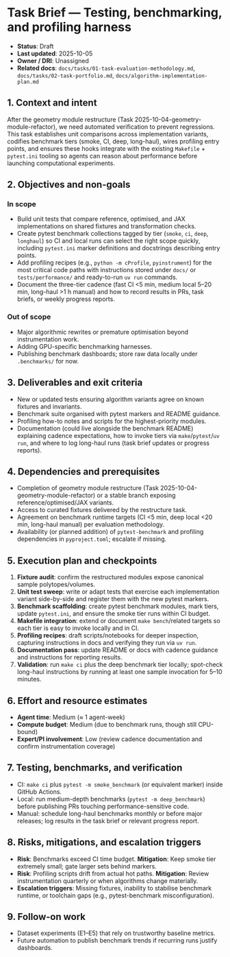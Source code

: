 # Task Brief — Testing, benchmarking, and profiling harness

- **Status**: Draft
- **Last updated**: 2025-10-05
- **Owner / DRI**: Unassigned
- **Related docs**: `docs/tasks/01-task-evaluation-methodology.md`, `docs/tasks/02-task-portfolio.md`, `docs/algorithm-implementation-plan.md`

## 1. Context and intent
After the geometry module restructure (Task 2025-10-04-geometry-module-refactor), we need automated verification to prevent regressions. This task establishes unit comparisons across implementation variants, codifies benchmark tiers (smoke, CI, deep, long-haul), wires profiling entry points, and ensures these hooks integrate with the existing `Makefile` + `pytest.ini` tooling so agents can reason about performance before launching computational experiments.

## 2. Objectives and non-goals

### In scope
- Build unit tests that compare reference, optimised, and JAX implementations on shared fixtures and transformation checks.
- Create pytest benchmark collections tagged by tier (`smoke`, `ci`, `deep`, `longhaul`) so CI and local runs can select the right scope quickly, including `pytest.ini` marker definitions and docstrings describing entry points.
- Add profiling recipes (e.g., `python -m cProfile`, `pyinstrument`) for the most critical code paths with instructions stored under `docs/` or `tests/performance/` and ready-to-run `uv run` commands.
- Document the three-tier cadence (fast CI <5 min, medium local 5–20 min, long-haul >1 h manual) and how to record results in PRs, task briefs, or weekly progress reports.

### Out of scope
- Major algorithmic rewrites or premature optimisation beyond instrumentation work.
- Adding GPU-specific benchmarking harnesses.
- Publishing benchmark dashboards; store raw data locally under `.benchmarks/` for now.

## 3. Deliverables and exit criteria
- New or updated tests ensuring algorithm variants agree on known fixtures and invariants.
- Benchmark suite organised with pytest markers and README guidance.
- Profiling how-to notes and scripts for the highest-priority modules.
- Documentation (could live alongside the benchmark README) explaining cadence expectations, how to invoke tiers via `make`/`pytest`/`uv run`, and where to log long-haul runs (task brief updates or progress reports).

## 4. Dependencies and prerequisites
- Completion of geometry module restructure (Task 2025-10-04-geometry-module-refactor) or a stable branch exposing reference/optimised/JAX variants.
- Access to curated fixtures delivered by the restructure task.
- Agreement on benchmark runtime targets (CI <5 min, deep local <20 min, long-haul manual) per evaluation methodology.
- Availability (or planned addition) of `pytest-benchmark` and profiling dependencies in `pyproject.toml`; escalate if missing.

## 5. Execution plan and checkpoints
1. **Fixture audit**: confirm the restructured modules expose canonical sample polytopes/volumes.
2. **Unit test sweep**: write or adapt tests that exercise each implementation variant side-by-side and register them with the new pytest markers.
3. **Benchmark scaffolding**: create pytest benchmark modules, mark tiers, update `pytest.ini`, and ensure the smoke tier runs within CI budget.
4. **Makefile integration**: extend or document `make bench`/related targets so each tier is easy to invoke locally and in CI.
5. **Profiling recipes**: draft scripts/notebooks for deeper inspection, capturing instructions in docs and verifying they run via `uv run`.
6. **Documentation pass**: update README or docs with cadence guidance and instructions for reporting results.
7. **Validation**: run `make ci` plus the deep benchmark tier locally; spot-check long-haul instructions by running at least one sample invocation for 5–10 minutes.

## 6. Effort and resource estimates
- **Agent time**: Medium (≈ 1 agent-week)
- **Compute budget**: Medium (due to benchmark runs, though still CPU-bound)
- **Expert/PI involvement**: Low (review cadence documentation and confirm instrumentation coverage)

## 7. Testing, benchmarks, and verification
- CI: `make ci` plus `pytest -m smoke_benchmark` (or equivalent marker) inside GitHub Actions.
- Local: run medium-depth benchmarks (`pytest -m deep_benchmark`) before publishing PRs touching performance-sensitive code.
- Manual: schedule long-haul benchmarks monthly or before major releases; log results in the task brief or relevant progress report.

## 8. Risks, mitigations, and escalation triggers
- **Risk**: Benchmarks exceed CI time budget. **Mitigation**: Keep smoke tier extremely small; gate larger sets behind markers.
- **Risk**: Profiling scripts drift from actual hot paths. **Mitigation**: Review instrumentation quarterly or when algorithms change materially.
- **Escalation triggers**: Missing fixtures, inability to stabilise benchmark runtime, or toolchain gaps (e.g., pytest-benchmark misconfiguration).

## 9. Follow-on work
- Dataset experiments (E1–E5) that rely on trustworthy baseline metrics.
- Future automation to publish benchmark trends if recurring runs justify dashboards.
